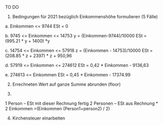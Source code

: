 TO DO

1. Bedingungen für 2021 bezüglich Einkommenshöhe formulieren (5 Fälle)

a. 
Einkommen <= 9744
ESt = 0

b. 
9745 <= Einkommen <= 14753
y = (Einkommen-9744)/10000
ESt = (995.21 * y + 1400) *y

c.
14754 <= Einkommen <= 57918
z = (Einkommen - 14753)/10000
ESt = (208.85 * z + 2397) * z + 950,96

d.
57919 <= Einkommen <= 274612
ESt = 0,42 * Einkommen - 9136,63  

e.
274613 <= Einkommen
ESt = 0,45 * Einkommen - 17374.99


2. Errechneten Wert auf ganze Summe abrunden (floor)

3. 
1 Person – ESt mit dieser Rechnung fertig
2 Personen – ESt aus Rechnung * 2
Einkommen =(Einkommen (Person1+person2) / 2)

4. Kirchensteuer einarbeiten


